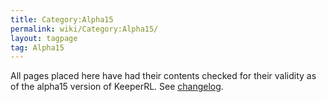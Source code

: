 ```yaml
---
title: Category:Alpha15
permalink: wiki/Category:Alpha15/
layout: tagpage
tag: Alpha15
---
```


All pages placed here have had their contents checked for their validity
as of the alpha15 version of KeeperRL. See
[changelog](:Alpha15_Changelog "wikilink").
